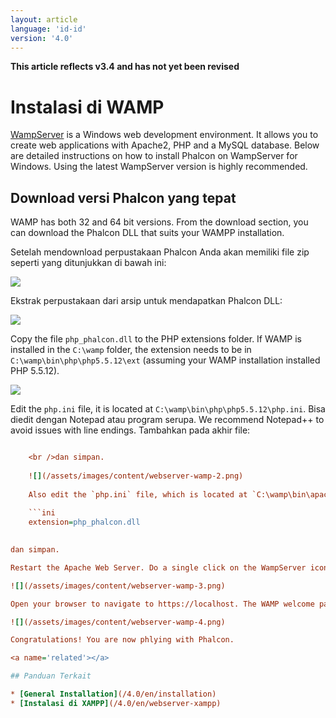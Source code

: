```yaml
---
layout: article
language: 'id-id'
version: '4.0'
---
```

**This article reflects v3.4 and has not yet been revised**

<a name='overview'></a>

# Instalasi di WAMP

[WampServer](https://www.wampserver.com/en/) is a Windows web development environment. It allows you to create web applications with Apache2, PHP and a MySQL database. Below are detailed instructions on how to install Phalcon on WampServer for Windows. Using the latest WampServer version is highly recommended.

<a name='phalcon'></a>

## Download versi Phalcon yang tepat

WAMP has both 32 and 64 bit versions. From the download section, you can download the Phalcon DLL that suits your WAMPP installation.

Setelah mendownload perpustakaan Phalcon Anda akan memiliki file zip seperti yang ditunjukkan di bawah ini:

![](/assets/images/content/webserver-xampp-1.png)

Ekstrak perpustakaan dari arsip untuk mendapatkan Phalcon DLL:

![](/assets/images/content/webserver-xampp-2.png)

Copy the file `php_phalcon.dll` to the PHP extensions folder. If WAMP is installed in the `C:\wamp` folder, the extension needs to be in `C:\wamp\bin\php\php5.5.12\ext` (assuming your WAMP installation installed PHP 5.5.12).

![](/assets/images/content/webserver-wamp-1.png)

Edit the `php.ini` file, it is located at `C:\wamp\bin\php\php5.5.12\php.ini`. Bisa diedit dengan Notepad atau program serupa. We recommend Notepad++ to avoid issues with line endings. Tambahkan pada akhir file:

```ini extension=php_phalcon.dll

    <br />dan simpan.
    
    ![](/assets/images/content/webserver-wamp-2.png)
    
    Also edit the `php.ini` file, which is located at `C:\wamp\bin\apache\apache2.4.9\bin\php.ini`. Tambahkan pada bagian akhir file:
    
    ```ini
    extension=php_phalcon.dll 
    

dan simpan.

Restart the Apache Web Server. Do a single click on the WampServer icon at system tray. Choose `Restart All Services` from the pop-up menu. Check out that tray icon will become green again.

![](/assets/images/content/webserver-wamp-3.png)

Open your browser to navigate to https://localhost. The WAMP welcome page will appear. Check the section `extensions loaded` to ensure that phalcon was loaded.

![](/assets/images/content/webserver-wamp-4.png)

Congratulations! You are now phlying with Phalcon.

<a name='related'></a>

## Panduan Terkait

* [General Installation](/4.0/en/installation)
* [Instalasi di XAMPP](/4.0/en/webserver-xampp)